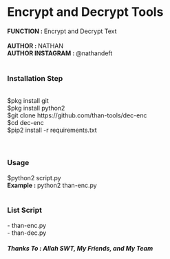 # Encrypt and Decrypt Tools
<b> FUNCTION : </b> Encrypt and Decrypt Text
<br><br>
<b> AUTHOR : </b> NATHAN<br>
<b> AUTHOR INSTAGRAM : </b> @nathandeft<br><br>
<h3> Installation Step </h3><br>
$pkg install git<br>
$pkg install python2<br>
$git clone https://github.com/than-tools/dec-enc<br>
$cd dec-enc<br>
$pip2 install -r requirements.txt<br>
<br><br>
<h3>Usage</h3>
$python2 script.py
<br>
<b>Example : </b> python2 than-enc.py
<br><br>
<h3>List Script</h3>
- than-enc.py
<br>
- than-dec.py
<h5> Thanks To : Allah SWT, My Friends, and My Team</h5>
